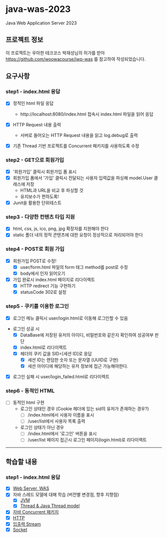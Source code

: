 # java-was-2023

Java Web Application Server 2023

## 프로젝트 정보 

이 프로젝트는 우아한 테크코스 박재성님의 허가를 받아 https://github.com/woowacourse/jwp-was 
를 참고하여 작성되었습니다.

## 요구사항

### step1 - index.html 응답
- [x] 정적인 html 파일 응답 
  - http://localhost:8080/index.html 접속시 index.html 파일을 읽어 응답
  
- [x] HTTP Request 내용 출력
  - 서버로 들어오는 HTTP Request 내용을 읽고 log.debug로 출력

- [x] 기존 Thread 기반 프로젝트를 Concurrent 패키지를 사용하도록 수정

### step2 - GET으로 회원가입
- [x] '회원가입' 클릭시 회원가입 폼 표시
- [x] 회원가입 폼에서 '가입' 클릭시 전달되는 사용자 입력값을 파싱해 model.User 클래스에 저장
  - HTML과 URL을 비교 후 파싱할 것
  - 유지보수가 편하도록!
- [x] Junit을 활용한 단위테스트

### step3 - 다양한 컨텐츠 타입 지원
- [x] html, css, js, ico, png, jpg 확장자를 지원해야 한다
- [x] static 폴더 내의 정적 콘텐츠에 대한 요청이 정상적으로 처리되어야 한다

### step4 - POST로 회원 가입
- [x] 회원가입 POST로 수정!
  - [x] user/form.html 파일의 form 태그 method를 post로 수정
  - [x] body에서 인자 읽어오기
- [x] 가입 완료시 index.html 페이지로 리다이렉트
  - [x] HTTP redirect 기능 구현하기
  - [x] statusCode 302로 설정

### step5 - 쿠키를 이용한 로그인
- [x] 로그인 메뉴 클릭시 user/login.html로 이동해 로그인할 수 있음
- 로그인 성공 시
  - [x] DataBase에 저장된 유저의 아이디, 비밀번호와 같은지 확인하여 성공여부 판단
  - [x] index.html로 리다이렉트
  - [x] 헤더의 쿠키 값을 SID=[세션 ID]로 응답
    - [x] 세션 ID는 랜덤한 숫자 또는 문자열 (UUID로 구현)
    - [x] 세션 아이디에 해당하는 유저 정보에 접근 가능해야한다.
- [x] 로그인 실패 시 user/login_failed.html로 리다이렉트

### step6 - 동적인 HTML
- [ ] 동적인 html 구현
  - 로그인 상태인 경우 (Cookie 헤더에 있는 sid의 유저가 존재하는 경우?)
    - [ ] /index.html에서 사용자 이름을 표시
    - [ ] /user/list에서 사용자 목록 출력
  - 로그인 상태가 아닌 경우
    - [ ] /index.html에서 '로그인' 버튼을 표시
    - [ ] /user/list 페이지 접근시 로그인 페이지(login.html)로 리다이렉트

---
## 학습할 내용

### step1 - index.html 응답
- [x] [Web Server, WAS](https://github.com/SeoSiun/be-was/wiki/Web-Server-&-WAS)
- [x] 자바 스레드 모델에 대해 학습 (버전별 변경점, 향후 지향점)
  - [x] [JVM](https://github.com/SeoSiun/be-was/wiki/JVM-(Java-Virtual-Machine))
  - [x] [Thread & Java Thread model](https://github.com/SeoSiun/be-was/wiki/%EC%93%B0%EB%A0%88%EB%93%9C-(Thread))
- [x] [자바 Concurrent 패키지](https://github.com/SeoSiun/be-was/wiki/Concurrent-%ED%8C%A8%ED%82%A4%EC%A7%80(Java.util.concurrent))
- [x] [HTTP](https://github.com/SeoSiun/be-was/wiki/HTTP)
- [x] [입출력 Stream](https://github.com/SeoSiun/be-was/wiki/%EC%9E%85%EC%B6%9C%EB%A0%A5-Stream)
- [x] [Socket](https://github.com/SeoSiun/be-was/wiki/Socket)

